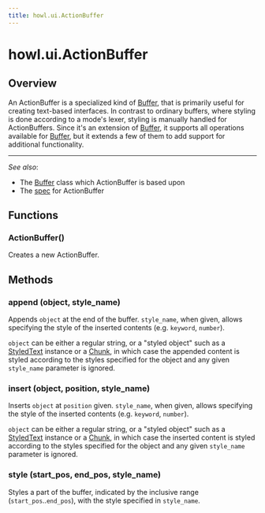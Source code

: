 ```yaml
---
title: howl.ui.ActionBuffer
---
```


# howl.ui.ActionBuffer

## Overview

An ActionBuffer is a specialized kind of [Buffer], that is primarily useful for
creating text-based interfaces. In contrast to ordinary buffers, where styling
is done according to a mode's lexer, styling is manually handled for
ActionBuffers. Since it's an extension of [Buffer], it supports all operations
available for [Buffer], but it extends a few of them to add support for
additional functionality.

---

_See also_:

- The [Buffer] class which ActionBuffer is based upon
- The [spec](../../spec/ui/action_buffer.html) for ActionBuffer


## Functions

### ActionBuffer()

Creates a new ActionBuffer.

## Methods

### append (object, style_name)

Appends `object` at the end of the buffer. `style_name`, when given, allows
specifying the style of the inserted contents (e.g. `keyword`, `number`).

`object` can be either a regular string, or a "styled object" such as a
[StyledText] instance or a [Chunk], in which case the appended content is styled
according to the styles specified for the object and any given `style_name`
parameter is ignored.

### insert (object, position, style_name)

Inserts `object` at `position` given. `style_name`, when given, allows
specifying the style of the inserted contents (e.g. `keyword`, `number`).

`object` can be either a regular string, or a "styled object" such as a
[StyledText] instance or a [Chunk], in which case the inserted content is styled
according to the styles specified for the object and any given `style_name`
parameter is ignored.

### style (start_pos, end_pos, style_name)

Styles a part of the buffer, indicated by the inclusive range
(`start_pos`..`end_pos`), with the style specified in `style_name`.

[Buffer]: ../buffer.html
[Chunk]: ../chunk.html
[StyledText]: styled_text.html
